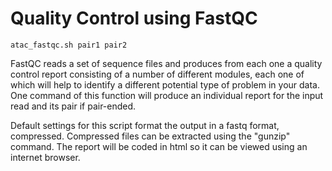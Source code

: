 # Quality Control using FastQC

```
atac_fastqc.sh pair1 pair2
```

FastQC reads a set of sequence files and produces from each one a quality control report consisting of a number of different modules, each one of which will help to identify a different potential type of problem in your data.
One command of this function will produce an individual report for the input read and its pair if pair-ended. 

Default settings for this script format the output in a fastq format, compressed.
Compressed files can be extracted using the "gunzip" command.
The report will be coded in html so it can be viewed using an internet browser.

### 

